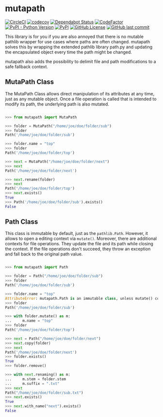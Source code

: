 # mutapath

[![CircleCI](https://circleci.com/gh/matfax/mutapath/tree/master.svg?style=shield)](https://circleci.com/gh/matfax/mutapath/tree/master)
[![codecov](https://codecov.io/gh/matfax/mutapath/branch/master/graph/badge.svg)](https://codecov.io/gh/matfax/mutapath)
[![Dependabot Status](https://api.dependabot.com/badges/status?host=github&repo=matfax/mutapath)](https://dependabot.com)
[![CodeFactor](https://www.codefactor.io/repository/github/matfax/mutapath/badge)](https://www.codefactor.io/repository/github/matfax/mutapath)
[![PyPI - Python Version](https://img.shields.io/pypi/pyversions/mutapath)](https://pypi.org/project/mutapath/)
[![PyPI](https://img.shields.io/pypi/v/mutapath)](https://pypi.org/project/mutapath/)
[![GitHub License](https://img.shields.io/github/license/matfax/mutapath.svg)](https://github.com/matfax/mutapath/blob/master/LICENSE)
[![GitHub last commit](https://img.shields.io/github/last-commit/matfax/mutapath.svg)](https://github.com/matfax/mutapath/commits/master)

This library is for you if you are also annoyed that there is no mutable pathlib wrapper for use cases where paths are often changed.
mutapath solves this by wrapping the extended pathlib library path.py and updating the encapsulated object every time the path might be changed.

mutapath also adds the possibility to delimit file and path modifications to a safe fallback context.

## MutaPath Class

The MutaPath Class allows direct manipulation of its attributes at any time, just as any mutable object.
Once a file operation is called that is intended to modify its path, the underlying path is also mutated.

```python

>>> from mutapath import MutaPath

>>> folder = MutaPath("/home/joe/doe/folder/sub")
>>> folder
Path('/home/joe/doe/folder/sub')

>>> folder.name = "top"
>>> folder
Path('/home/joe/doe/folder/top')

>>> next = MutaPath("/home/joe/doe/folder/next")
>>> next
Path('/home/joe/doe/folder/next')

>>> next.rename(folder)
>>> next
Path('/home/joe/doe/folder/top')
>>> next.exists()
True
>>> Path('/home/joe/doe/folder/sub').exists()
False

```

## Path Class

This class is immutable by default, just as the `pathlib.Path`. However, it allows to open a editing context via `mutate()`.
Moreover, there are additional contexts for file operations. They update the file and its path while closing the context.
If the file operations don't succeed, they throw an exception and fall back to the original path value.

```python

>>> from mutapath import Path

>>> folder = Path("/home/joe/doe/folder/sub")
>>> folder
Path('/home/joe/doe/folder/sub')

>>> folder.name = "top"
AttributeError: mutapath.Path is an immutable class, unless mutate() context is used.
>>> folder
Path('/home/joe/doe/folder/sub')

>>> with folder.mutate() as m:
...     m.name = "top"
>>> folder
Path('/home/joe/doe/folder/top')

>>> next = Path("/home/joe/doe/folder/next")
>>> next.copy(folder)
>>> next
Path('/home/joe/doe/folder/next')
>>> folder.exists()
True
>>> folder.remove()

>>> with next.renaming() as m:
...     m.stem = folder.stem
...     m.suffix = ".txt"
>>> next
Path("/home/joe/doe/folder/sub.txt")
>>> next.exists()
True
>>> next.with_name("next").exists()
False

```

